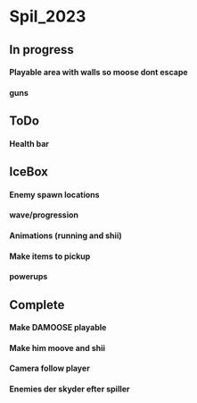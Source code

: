 # Spil_2023

## In progress

#### Playable area with walls so moose dont escape
#### guns

## ToDo
#### Health bar

## IceBox
#### Enemy spawn locations
#### wave/progression
#### Animations (running and shii)
#### Make items to pickup
#### powerups

## Complete
#### Make DAMOOSE playable
#### Make him moove and shii
#### Camera follow player
#### Enemies der skyder efter spiller